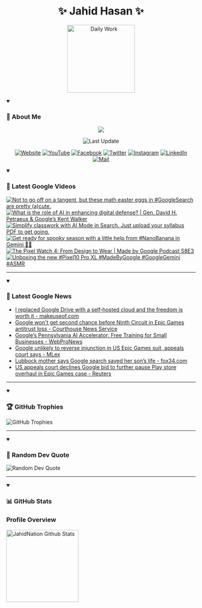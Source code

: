 <h1 align="center">✨ Jahid Hasan ✨</h1>
<p align="center">
  <img alt="Daily Work" height="180px" src="https://i.imgur.com/uhZdH9C.gif" />
</p>
<details open>
 <summary><h3>🌟 About Me</h3></summary>
<p align="center">
  <img src="https://readme-typing-svg.demolab.com/?lines=Even+if+I+fail,;I+have+to+finish,;What+I+started.;&font=Fira%20Code&center=true&width=500&height=50&color=00FF7F&vCenter=true&pause=1000&size=24" />
</p>

<p align="center">
  <img alt="Last Update" title="Last Update" src="https://img.shields.io/github/last-commit/jahidnation/jahidnation?logo=github&label=LAST+UPDATE&color=blueviolet&style=flat-square"/>
</p>

<p align="center">
  <a href="https://jahid.eu.org">
    <img alt="Website" title="Website" src="https://img.shields.io/badge/Website-000000?logo=Google-Chrome&logoColor=white&style=for-the-badge"/></a>
  <a href="https://youtube.com/@jahidnation">
    <img alt="YouTube" title="YouTube Channel" src="https://img.shields.io/badge/YouTube-FF0000?logo=YouTube&logoColor=white&style=for-the-badge"/></a>
  <a href="https://facebook.com/jahidnation">
    <img alt="Facebook" title="Facebook Page" src="https://img.shields.io/badge/Facebook-4267B2?logo=Facebook&logoColor=white&style=for-the-badge"/></a>
  <a href="https://twitter.com/jahidnation">
    <img alt="Twitter" title="Twitter Profile" src="https://img.shields.io/badge/X-000000?logo=x&logoColor=white&style=for-the-badge"/></a>
  <a href="https://instagram.com/jahidnation">
    <img alt="Instagram" title="Instagram Profile" src="https://img.shields.io/badge/Instagram-E4405F?logo=Instagram&logoColor=white&style=for-the-badge"/></a>
  <a href="https://linkedin.com/in/jahidnation">
    <img alt="LinkedIn" title="LinkedIn Profile" src="https://img.shields.io/badge/LinkedIn-0A66C2?logo=LinkedIn&logoColor=white&style=for-the-badge"/></a>
  <a href="https://mail.google.com/?hl=en&tf=cm&fs=1&to=mail@jahid.eu.org">
    <img alt="Mail" title="Mail Me" src="https://img.shields.io/badge/Email-D14836?logo=Gmail&logoColor=white&style=for-the-badge"/></a>
</p>

</details>

<details open>
 <summary><h3>🎥 Latest Google Videos</h3></summary>

<!-- BEGIN VID -->
<a href="https://www.youtube.com/shorts/TGR1mdBVUvI">
  <picture>
    <source media="(prefers-color-scheme: dark)" srcset="https://ytcards.demolab.com/?id=TGR1mdBVUvI&title=Not+to+go+off+on+a+tangent%2C+but+these+math+easter+eggs+in+%23GoogleSearch+are+pretty+%28a%29cute.&lang=en&timestamp=1757455960&background_color=%230d1117&title_color=%23ffffff&stats_color=%23dedede&max_title_lines=1&width=250&border_radius=5&duration=26">
    <img src="https://ytcards.demolab.com/?id=TGR1mdBVUvI&title=Not+to+go+off+on+a+tangent%2C+but+these+math+easter+eggs+in+%23GoogleSearch+are+pretty+%28a%29cute.&lang=en&timestamp=1757455960&background_color=%23ffffff&title_color=%2324292f&stats_color=%2357606a&max_title_lines=1&width=250&border_radius=5&duration=26" alt="Not to go off on a tangent, but these math easter eggs in #GoogleSearch are pretty (a)cute." title="Not to go off on a tangent, but these math easter eggs in #GoogleSearch are pretty (a)cute.">
  </picture>
</a>
<a href="https://www.youtube.com/watch?v=ioSW__2I-B8">
  <picture>
    <source media="(prefers-color-scheme: dark)" srcset="https://ytcards.demolab.com/?id=ioSW__2I-B8&title=What+is+the+role+of+AI+in+enhancing+digital+defense%3F+%7C+Gen.+David+H.+Petraeus+%26+Google%E2%80%99s+Kent+Walker&lang=en&timestamp=1757451723&background_color=%230d1117&title_color=%23ffffff&stats_color=%23dedede&max_title_lines=1&width=250&border_radius=5&duration=504">
    <img src="https://ytcards.demolab.com/?id=ioSW__2I-B8&title=What+is+the+role+of+AI+in+enhancing+digital+defense%3F+%7C+Gen.+David+H.+Petraeus+%26+Google%E2%80%99s+Kent+Walker&lang=en&timestamp=1757451723&background_color=%23ffffff&title_color=%2324292f&stats_color=%2357606a&max_title_lines=1&width=250&border_radius=5&duration=504" alt="What is the role of AI in enhancing digital defense? | Gen. David H. Petraeus & Google’s Kent Walker" title="What is the role of AI in enhancing digital defense? | Gen. David H. Petraeus & Google’s Kent Walker">
  </picture>
</a>
<a href="https://www.youtube.com/shorts/RRuR9s0XKro">
  <picture>
    <source media="(prefers-color-scheme: dark)" srcset="https://ytcards.demolab.com/?id=RRuR9s0XKro&title=Simplify+classwork+with+AI+Mode+in+Search.+Just+upload+your+syllabus+PDF+to+get+going.&lang=en&timestamp=1757367082&background_color=%230d1117&title_color=%23ffffff&stats_color=%23dedede&max_title_lines=1&width=250&border_radius=5&duration=42">
    <img src="https://ytcards.demolab.com/?id=RRuR9s0XKro&title=Simplify+classwork+with+AI+Mode+in+Search.+Just+upload+your+syllabus+PDF+to+get+going.&lang=en&timestamp=1757367082&background_color=%23ffffff&title_color=%2324292f&stats_color=%2357606a&max_title_lines=1&width=250&border_radius=5&duration=42" alt="Simplify classwork with AI Mode in Search. Just upload your syllabus PDF to get going." title="Simplify classwork with AI Mode in Search. Just upload your syllabus PDF to get going.">
  </picture>
</a>
<a href="https://www.youtube.com/shorts/tfGjzwwSvGE">
  <picture>
    <source media="(prefers-color-scheme: dark)" srcset="https://ytcards.demolab.com/?id=tfGjzwwSvGE&title=Get+ready+for+spooky+season+with+a+little+help+from+%23NanoBanana+in+Gemini+%F0%9F%91%BB%E2%9C%A8&lang=en&timestamp=1757016132&background_color=%230d1117&title_color=%23ffffff&stats_color=%23dedede&max_title_lines=1&width=250&border_radius=5&duration=13">
    <img src="https://ytcards.demolab.com/?id=tfGjzwwSvGE&title=Get+ready+for+spooky+season+with+a+little+help+from+%23NanoBanana+in+Gemini+%F0%9F%91%BB%E2%9C%A8&lang=en&timestamp=1757016132&background_color=%23ffffff&title_color=%2324292f&stats_color=%2357606a&max_title_lines=1&width=250&border_radius=5&duration=13" alt="Get ready for spooky season with a little help from #NanoBanana in Gemini 👻✨" title="Get ready for spooky season with a little help from #NanoBanana in Gemini 👻✨">
  </picture>
</a>
<a href="https://www.youtube.com/watch?v=vuQdkbr0WjU">
  <picture>
    <source media="(prefers-color-scheme: dark)" srcset="https://ytcards.demolab.com/?id=vuQdkbr0WjU&title=The+Pixel+Watch+4%3A+From+Design+to+Wear+%7C+Made+by+Google+Podcast+S8E3&lang=en&timestamp=1756934889&background_color=%230d1117&title_color=%23ffffff&stats_color=%23dedede&max_title_lines=1&width=250&border_radius=5&duration=1490">
    <img src="https://ytcards.demolab.com/?id=vuQdkbr0WjU&title=The+Pixel+Watch+4%3A+From+Design+to+Wear+%7C+Made+by+Google+Podcast+S8E3&lang=en&timestamp=1756934889&background_color=%23ffffff&title_color=%2324292f&stats_color=%2357606a&max_title_lines=1&width=250&border_radius=5&duration=1490" alt="The Pixel Watch 4: From Design to Wear | Made by Google Podcast S8E3" title="The Pixel Watch 4: From Design to Wear | Made by Google Podcast S8E3">
  </picture>
</a>
<a href="https://www.youtube.com/shorts/wdy3ySo7qU8">
  <picture>
    <source media="(prefers-color-scheme: dark)" srcset="https://ytcards.demolab.com/?id=wdy3ySo7qU8&title=Unboxing+the+new+%23Pixel10+Pro+XL+%23MadeByGoogle+%23GoogleGemini+%23ASMR&lang=en&timestamp=1756408106&background_color=%230d1117&title_color=%23ffffff&stats_color=%23dedede&max_title_lines=1&width=250&border_radius=5&duration=31">
    <img src="https://ytcards.demolab.com/?id=wdy3ySo7qU8&title=Unboxing+the+new+%23Pixel10+Pro+XL+%23MadeByGoogle+%23GoogleGemini+%23ASMR&lang=en&timestamp=1756408106&background_color=%23ffffff&title_color=%2324292f&stats_color=%2357606a&max_title_lines=1&width=250&border_radius=5&duration=31" alt="Unboxing the new #Pixel10 Pro XL #MadeByGoogle #GoogleGemini #ASMR" title="Unboxing the new #Pixel10 Pro XL #MadeByGoogle #GoogleGemini #ASMR">
  </picture>
</a>
<!-- END VID -->

---

</details>

<details open>
 <summary><h3>📝 Latest Google News</h3></summary>

<!-- BLOG-POST-LIST:START -->
- [I replaced Google Drive with a self‑hosted cloud and the freedom is worth it - makeuseof.com](https://news.google.com/rss/articles/CBMikwFBVV95cUxOMVZLa1hyQ1BVSkNEdVNKNVJnUGxscDFScVF1Zkc5dks5dWdLY1FjLVZtcXBsSFh0am9YX0hKTVFLVXVuZlBEMS1wZmdOcnB0R1dQTlRzMEVBaEdTcGNYUU0xd3NUOE5JWDdLTFRLTkpSTlJQdDIyeXY3UlFtS2ZnQTJfREJic0RNYlFmS0psNmVRNkE?oc=5)
- [Google won&#39;t get second chance before Ninth Circuit in Epic Games antitrust loss - Courthouse News Service](https://news.google.com/rss/articles/CBMiqAFBVV95cUxNNVFmYno1RXYwWTAwY1VWOEZUWFBia1NqcDBET21UNEpKZlBZR1Z2VWllOWtSXzRtT1Fia0VwVncxdUxqbkRLN2tYaWk4Tll1OE82eDdnV2hsV00zZElhUXNsdWo1UWw1Ni1VT2d0REFGd291c0w5bjYxR09EZVI0X1JoRzZrbXdEemxNMjBDUHUxUHZaM0lVc2pLdTAwZ2dEWWdHVW01LWU?oc=5)
- [Google’s Pennsylvania AI Accelerator: Free Training for Small Businesses - WebProNews](https://news.google.com/rss/articles/CBMinwFBVV95cUxQbnhtSGY0Q1Q1bHFOLThXV1FodUc0VUhwa1FwZzYtOUdZU09ocWpidnp5Uml1Y28wdng2eUJKN0dHSlBjZEFDS0tDZnhLaG1NekZ0M0t5MlpFZi1lbGxrRkZncFBmWDhJZFJRNmxVV1BJa0VZMkVjUURMeVdtdFJ2dzAzT3ZHOTRBMHhRd0R5U0JZQ2lNTTJiQVF3bjQwSk0?oc=5)
- [Google unlikely to reverse injunction in US Epic Games suit, appeals court says - MLex](https://news.google.com/rss/articles/CBMiywFBVV95cUxQX24xdWNuclppX3pyYTJGdmJvYl9QOW0wcjliZmRoMWFFQ1hWbXN3SWRXczFWa1hNLVhTRDVHU1YyVzdkZUNuelNPdjZkWEc3SU5qMXl1SW4tYUE1clVvMWxNY0llQlJlOHdnQjVXSkxqSHJlbEQyMzdCQ3pBRFQyMHBEazRmWFBtSE5IMjVxSjZYdEVYdFIwQlZ4Y0x0R1ZLN3Axakp5QVliZWxQOXU3ZHJocWp6cVhKY1NWb1V5azVmQ1M3NHQ1Vklta9IBWkFVX3lxTE9SWUpWb0VkTUFYTHpnalUwaEk1SDBnRUZndDlHXzJoRXJYdVp3MU5seXU4Y3VCSU1zUFJDRUVtcndfVkJmdy1kV28xT00zcG1NLXN6ZkNYSkxkdw?oc=5)
- [Lubbock mother says Google search saved her son’s life - fox34.com](https://news.google.com/rss/articles/CBMikAFBVV95cUxOdTJMY3NoRGswQnVQNklCTENMcXhYZENSeGRKSUVDc0llenZJMmVUQjFzR01wNU4tUjFOdlQwT3lYcGJzTkp5SlpnWjlwQUUtR2VZRzlRM24zWlAzNzN3My0zQTdMTXk2RGVMZnduc2hJanEyc2ktalE2UnpLU0xkVUMtbTRkVlBpVmpQaTBQRWI?oc=5)
- [US appeals court declines Google bid to further pause Play store overhaul in Epic Games case - Reuters](https://news.google.com/rss/articles/CBMiuAFBVV95cUxPVHhjbTdxTHctY3dUNHY0dmJYV1o2WEpacGpmY1NodEZKUTM4MzNGTWxJajVwajVDSmd5WFRiTzZCMzk3bHRLejFZNlh3R2Flem1tQnpRdUhwQndIbGxwc1Q1UDhiUHdTd1U4M3RabU1aUGk0UVp4LTNybGNRYWVCUXNRbmp4RTJEeEdnNHlwdG51LTBfT0thYjBBYTVoV25SSEJCODZueVZJNFNhQnJzN3IyajFxRnY5?oc=5)
<!-- BLOG-POST-LIST:END -->

---

</details>

<details open>
 <summary><h3>🏆 GitHub Trophies</h3></summary>

<img alt="GitHub Trophies" title="GitHub Trophies" src="https://github-profile-trophy.vercel.app/?username=jahidnation&column=8&theme=gruvbox&no-frame=true"/>

---

</details>

<details open>
 <summary><h3>💬 Random Dev Quote</h3></summary>

<img alt="Random Dev Quote" title="Random Dev Quote" src="https://quotes-github-readme.vercel.app/api?type=horizontal&theme=radical"/>

---

</details>

<details open> 
  <summary><h3>📊 GitHub Stats</h3></summary>

  <h3>Profile Overview</h3>
  <p>
  <img alt="JahidNation Github Stats" src="https://denvercoder1-github-readme-stats.vercel.app/api/?username=jahidnation&show_icons=true&include_all_commits=true&count_private=true&theme=react&hide_border=true&bg_color=1F222E&title_color=F85D7F&icon_color=F8D866" height="192px"/>
  </p>


